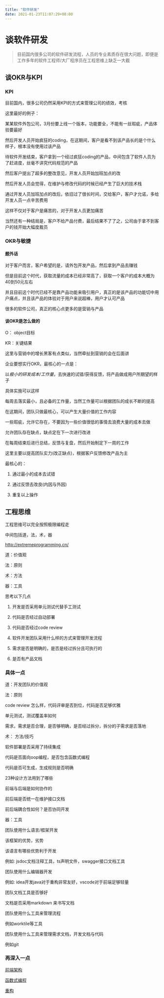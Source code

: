 ```yaml
---
title: "软件研发"
date: 2021-01-23T11:07:29+08:00
---
```


# 谈软件研发

> 目前国内很多公司的软件研发流程，人员的专业素质存在很大问题，即便是工作多年的软件工程师/大厂程序员在工程思维上缺乏一大截

## 谈OKR与KPI

### KPI

目前国内，很多公司仍然采用KPI的方式来管理公司的绩效，考核

这里最好的例子：

某某软件外包公司，3月份要上线一个版本，功能要全，不能有一丝瑕疵，产品体验要最好

然后开发人员开始疯狂的coding，在这期间，客户是看不到该产品长的是个什么样子，根本没有使用过该产品

待软件开发结束，客户拿到一个经过疯狂coding的产品，中间包含了软件人员为了赶进度，丝毫不讲究代码规范的产品

然后客户提出了超多的整改意见，开发人员开始加班加点的改

然后开发人员会觉得，在维护与修改代码的时候已经产生了巨大的技术栈

通过开发人员加班加点的改后，依旧过了很长时间，交给客户，客户才允诺，多给开发人员一点辛苦费用

这样不仅对于客户是痛苦的，对于开发人员更加痛苦

当然还有一种结局是，客户不给产品付费，最后结果不了了之，公司由于拿不到客户的钱开始大幅度裁员

### OKR与敏捷

#### 题外话

对于客户而言，客户希望的是，请外包开发产品，然后拿到产品去赚钱

但是目前这个时代，获取流量的成本已经非常高了，获取一个客户的成本大概为40到50元左右

并且目前这个时代已经不是靠产品功能来吸引用户，真正的是该产品的功能切中用户痛点，并且该产品的体验对于用户来说超棒，用户才认可产品

很多的软件公司，真正的核心点更多的是营销与产品

#### 谈OKR是怎么做的

O： object目标

KR：关键结果

这里与营销中的增长黑客有点类似，当然牵扯到营销的会在后面讲

企业要想实行OKR，最核心的一点是：

以*极小的研发成本/工作量*，去快速的试错/获得反馈，将产品做成用户所期望的样子

具体实施可以这样

每周去落实最小，且必备的工作量，当然工作量可以根据团队的成长不断的提高

在这期间，团队只做最核心，可以产生大量价值的工作内容

一些瑕疵，允许它存在，不要因为一些价值很低的事情去浪费大量的成本去做

允许团队存在缺点，缺点定在下一次进行改进

在每周结束后进行总结，反馈与复盘，然后开始制定下一周的工作

这里主要以提高团队实力(改正缺点)，根据客户反馈修改产品为主

最核心的：

1. 通过最小的成本去试错

2. 通过反馈去改良(内因与外因)

3. 重复以上操作

## 工程思维

工程思维可以完全按照极限编程走

中间包括道，法，术，器

http://extremeprogramming.cn/

道：价值观

法：原则

术：方法

器：工具

思考以下几点

1. 开发是否采用单元测试代替手工测试

2. 代码是否经过自动部署

3. 代码是否经过code review

4. 软件开发团队采用什么样的方式来管理开发流程

5. 需求是否是明确的，是否是经过拆分且可执行的

6. 是否有产品文档

### 具体一点

道：开发团队的价值观

法：原则

  code review 怎么样，代码评审是否到位，代码是否足够优雅

  单元测试，测试覆盖率如何

  需求，需求是否合理，是否够明确，是否经过拆分，拆分的子需求是否落地

术： 方法/技巧

  软件部署是否采用了持续集成

  代码是否面向oop编程，是否包含函数式编程

  代码是否可生成，生成规则是否明确

  23种设计方法用到了哪些

  前端与后端是如何协作的

  前后端是否统一在维护接口文档

  前后端耦合性如何？是否协同开发

器：工具

  团队使用什么语言/框架开发

  该框架的优势，劣势

  该语言有哪些优势利于开发

  例如: jsdoc文档注释工具，ts声明文件，swagger接口文档工具

  团队使用什么编辑器开发

  例如: idea开发java对于重构非常友好，vscode对于前端足够轻量

  团队文档工具是否够好

  文档是否采用markdown 来书写文档

  团队使用什么工具来管理流程

  例如worktile等工具

  团队使用什么工具来管理需求文档，开发文档与代码

  例如git

### 再深入一点

[前端架构](https://mp.weixin.qq.com/s/0LeFCzo71raK1DjhhdFdmg)

[函数式编程](https://llh911001.gitbook.io/mostly-adequate-guide-chinese/)

[重构](https://wuhaohao1234.gitee.io/post/%E9%87%8D%E6%9E%84/)